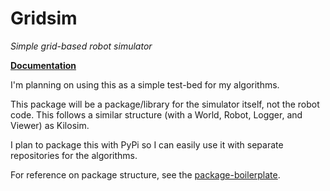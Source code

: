 # Gridsim

*Simple grid-based robot simulator*

**[Documentation](https://gridsim.readthedocs.io/)**

I'm planning on using this as a simple test-bed for my algorithms.

This package will be a package/library for the simulator itself, not the robot code. This follows a similar structure (with a World, Robot, Logger, and Viewer) as Kilosim.

I plan to package this with PyPi so I can easily use it with separate repositories for the algorithms.

For reference on package structure, see the [package-boilerplate](https://github.com/jtebert/package-boilerplate).
